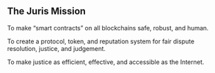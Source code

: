 ## The Juris Mission

To make “smart contracts” on all blockchains safe, robust, and human.  

To create a protocol, token, and reputation system for fair dispute resolution, justice, and judgement.  

To make justice as efficient, effective, and accessible as the Internet.



